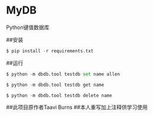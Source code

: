 # MyDB
Python键值数据库

##安装
```python
$ pip install -r requirements.txt
```

##运行
```python
$ python -m dbdb.tool testdb set name allen
```
```python
$ python -m dbdb.tool testdb get name
```
```python
$ python -m dbdb.tool testdb delete name
```


##此项目原作者Taavi Burns
##本人重写加上注释供学习使用